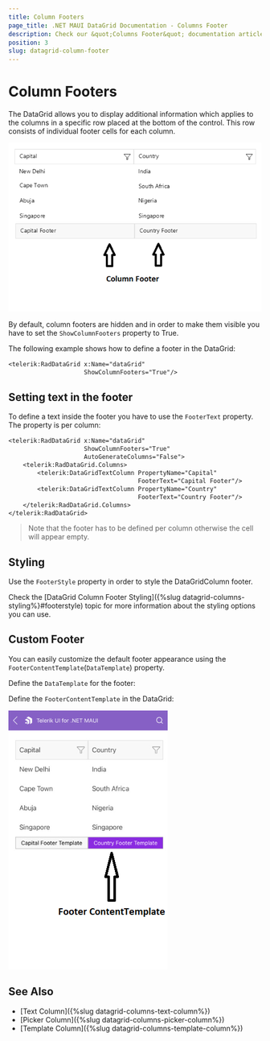 ```yaml
---
title: Column Footers
page_title: .NET MAUI DataGrid Documentation - Columns Footer
description: Check our &quot;Columns Footer&quot; documentation article for Telerik DataGrid for .NET MAUI.
position: 3
slug: datagrid-column-footer
---
```



# Column Footers

The DataGrid allows you to display additional information which applies to the columns in a specific row placed at the bottom of the control. This row consists of individual footer cells for each column.

![Column Footer](../images/column-footer.png)

By default, column footers are hidden and in order to make them visible you have to set the `ShowColumnFooters` property to True.

The following example shows how to define a footer in the DataGrid:

```XAML
<telerik:RadDataGrid x:Name="dataGrid" 
                     ShowColumnFooters="True"/>
```

## Setting text in the footer

To define a text inside the footer you have to use the `FooterText` property. The property is per column:

```XAML
<telerik:RadDataGrid x:Name="dataGrid" 
					 ShowColumnFooters="True" 
					 AutoGenerateColumns="False">
	<telerik:RadDataGrid.Columns>
		<telerik:DataGridTextColumn PropertyName="Capital" 
									FooterText="Capital Footer"/>
		<telerik:DataGridTextColumn PropertyName="Country" 
									FooterText="Country Footer"/>
	</telerik:RadDataGrid.Columns>
</telerik:RadDataGrid>
```

> Note that the footer has to be defined per column otherwise the cell will appear empty.
## Styling 

Use the `FooterStyle` property in order to style the DataGridColumn footer.

Check the [DataGrid Column Footer Styling]({%slug datagrid-columns-styling%}#footerstyle) topic for more information about the styling options you can use. 

## Custom Footer

You can easily customize the default footer appearance using the `FooterContentTemplate`(`DataTemplate`) property.

Define the `DataTemplate` for the footer:

<snippet id='datagrid-footercontenttemplate-datatemplate' />

Define the `FooterContentTemplate` in the DataGrid:

<snippet id='datagrid-footercontenttemplate' />

![DataGrid Column Footer Template](../images/footer-content-template.png)

## See Also

- [Text Column]({%slug datagrid-columns-text-column%})
- [Picker Column]({%slug datagrid-columns-picker-column%})
- [Template Column]({%slug datagrid-columns-template-column%})
